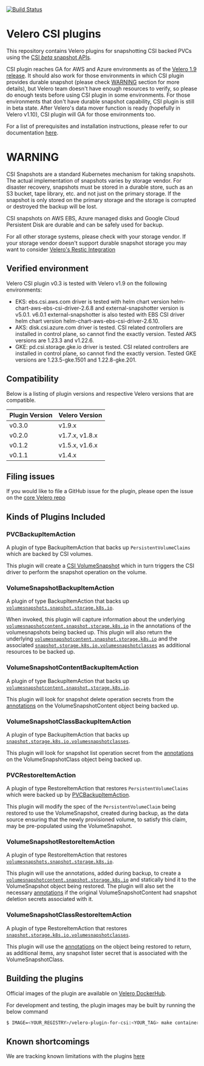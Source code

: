 [![Build Status][101]][102]

# Velero CSI plugins


This repository contains Velero plugins for snapshotting CSI backed PVCs using the [CSI _beta_ snapshot APIs][7].

CSI plugin reaches GA for AWS and Azure environments as of the [Velero 1.9 release][1]. It should also work for those environments in which CSI plugin provides durable snapshot (please check [WARNING](#WARNING) section for more details), but Velero team doesn't have enough resources to verify, so please do enough tests before using CSI plugin in some environments. For those environments that don't have durable snapshot capability, CSI plugin is still in beta state. After Velero's data mover function is ready (hopefully in Velero v1.10), CSI plugin will GA for those environments too.

For a list of prerequisites and installation instructions, please refer to our documentation [here][2].

# WARNING
CSI Snapshots are a standard Kubernetes mechanism for taking snapshots.  The actual implementation of snapshots varies by storage vendor.  For disaster recovery, snapshots must be stored in a durable store, such as an S3 bucket, tape library, etc. and not just on the primary storage.  If the snapshot is only stored on the primary storage and the storage is corrupted or destroyed the backup will be lost.

CSI snapshots on AWS EBS, Azure managed disks and Google Cloud Persistent Disk are durable and can be safely used for backup.

For all other storage systems, please check with your storage vendor.  If your storage vendor doesn't support 
durable snapshot storage you may want to consider 
[Velero's Restic Integration](https://velero.io/docs/latest/restic)

## Verified environment
Velero CSI plugin v0.3 is tested with Velero v1.9 on the following environments:
* EKS: ebs.csi.aws.com driver is tested with helm chart version helm-chart-aws-ebs-csi-driver-2.6.8 and external-snapshotter version is v5.0.1. v6.0.1 external-snapshotter is also tested with EBS CSI driver helm chart version helm-chart-aws-ebs-csi-driver-2.6.10.
* AKS: disk.csi.azure.com driver is tested. CSI related controllers are installed in control plane, so cannot find the exactly version. Tested AKS versions are 1.23.3 and v1.22.6.
* GKE: pd.csi.storage.gke.io driver is tested. CSI related controllers are installed in control plane, so cannot find the exactly version. Tested GKE versions are 1.23.5-gke.1501 and 1.22.8-gke.201.

## Compatibility

Below is a listing of plugin versions and respective Velero versions that are compatible.

| Plugin Version  | Velero Version |
|-----------------|----------------|
| v0.3.0          | v1.9.x         |
| v0.2.0          | v1.7.x, v1.8.x |
| v0.1.2          | v1.5.x, v1.6.x |
| v0.1.1          | v1.4.x         |

## Filing issues

If you would like to file a GitHub issue for the plugin, please open the issue on the [core Velero repo][103]

## Kinds of Plugins Included

### PVCBackupItemAction

A plugin of type BackupItemAction that backs up `PersistentVolumeClaims` which are backed by CSI volumes.

This plugin will create a [CSI VolumeSnapshot][3] which in turn triggers the CSI driver to perform the snapshot operation on the volume.

### VolumeSnapshotBackupItemAction

A plugin of type BackupItemAction that backs up [`volumesnapshots.snapshot.storage.k8s.io`][3].

When invoked, this plugin will capture information about the underlying [`volumesnapshotcontent.snapshot.storage.k8s.io`][4] in the annotations of the volumesnapshots being backed up. This plugin will also return the underlying [`volumesnapshotcontent.snapshot.storage.k8s.io`][4] and the associated [`snapshot.storage.k8s.io.volumesnapshotclasses`][5] as additional resources to be backed up.

### VolumeSnapshotContentBackupItemAction

A plugin of type BackupItemAction that backs up [`volumesnapshotcontent.snapshot.storage.k8s.io`][4]. 

This plugin will look for snapshot delete operation secrets from the [annotations][6] on the VolumeSnapshotContent object being backed up.

### VolumeSnapshotClassBackupItemAction

A plugin of type BackupItemAction that backs up [`snapshot.storage.k8s.io.volumesnapshotclasses`][5].

This plugin will look for snapshot list operation secret from the [annotations][6] on the VolumeSnapshotClass object being backed up.

### PVCRestoreItemAction

A plugin of type RestoreItemAction that restores `PersistentVolumeClaims` which were backed up by [PVCBackupItemAction](#PVCBackupItemAction).

This plugin will modify the spec of the `PersistentVolumeClaim` being restored to use the VolumeSnapshot, created during backup, as the data source ensuring that the newly provisioned volume, to satisfy this claim, may be pre-populated using the VolumeSnapshot.

### VolumeSnapshotRestoreItemAction

A plugin of type RestoreItemAction that restores [`volumesnapshots.snapshot.storage.k8s.io`][3]. 

This plugin will use the annotations, added during backup, to create a [`volumesnapshotcontent.snapshot.storage.k8s.io`][4] and statically bind it to the VolumeSnapshot object being restored. The plugin will also set the necessary [annotations][6] if the original VolumeSnapshotContent had snapshot deletion secrets associated with it. 

### VolumeSnapshotClassRestoreItemAction

A plugin of type RestoreItemAction that restores [`snapshot.storage.k8s.io.volumesnapshotclasses`][5]. 

This plugin will use the [annotations][6] on the object being restored to return, as additional items, any snapshot lister secret that is associated with the VolumeSnapshotClass.


## Building the plugins

Official images of the plugin are available on [Velero DockerHub](https://hub.docker.com/repository/docker/velero/velero-plugin-for-csi).

For development and testing, the plugin images may be built by running the below command

```bash
$ IMAGE=<YOUR_REGISTRY>/velero-plugin-for-csi:<YOUR_TAG> make container
```

## Known shortcomings

We are tracking known limitations with the plugins [here][2]

[1]: https://github.com/vmware-tanzu/velero/releases
[2]: https://velero.io/docs/csi
[3]: https://kubernetes.io/docs/concepts/storage/volume-snapshots/#volumesnapshots
[4]: https://kubernetes.io/docs/concepts/storage/volume-snapshots/#volume-snapshot-contents
[5]: https://kubernetes.io/docs/concepts/storage/volume-snapshot-classes/
[6]: https://github.com/kubernetes-csi/external-snapshotter/blob/master/pkg/utils/util.go#L59-L60
[7]: https://kubernetes.io/blog/2019/12/09/kubernetes-1-17-feature-cis-volume-snapshot-beta/

[101]: https://github.com/vmware-tanzu/velero-plugin-for-csi/workflows/Main%20CI/badge.svg
[102]: https://github.com/vmware-tanzu/velero-plugin-for-csi/actions?query=workflow%3A"Main+CI"
[103]: https://github.com/vmware-tanzu/velero/issues/new/choose
